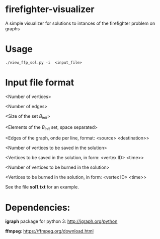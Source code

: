 # firefighter-visualizer
A simple visualizer for solutions to intances of the firefighter problem on graphs

# Usage

`./view_ffp_sol.py -i  <input_file>`

# Input file format

\<Number of vertices\>

\<Number of edges\>

\<Size of the set $B_{init}$\>

\<Elements of the $B_{init}$ set, space separated\>

\<Edges of the graph, onde per line, format: \<source\> \<destination\>\>

\<Number of vertices to be saved in the solution\>

\<Vertices to be saved in the solution, in form: \<vertex ID\> \<time\>\>

\<Number of vertices to be burned in the solution\>

\<Vertices to be burned in the solution, in form: \<vertex ID\> \<time\>\>

See the file **sol1.txt** for an example.

# Dependencies:

**igraph** package for python 3: http://igraph.org/python

**ffmpeg**: https://ffmpeg.org/download.html
